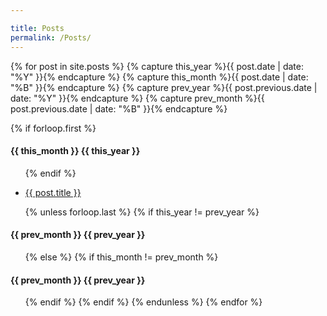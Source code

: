 ```yaml
---

title: Posts
permalink: /Posts/
---
```


{% for post in site.posts %}
  {% capture this_year %}{{ post.date | date: "%Y" }}{% endcapture %}
  {% capture this_month %}{{ post.date | date: "%B" }}{% endcapture %}
  {% capture prev_year %}{{ post.previous.date | date: "%Y" }}{% endcapture %}
  {% capture prev_month %}{{ post.previous.date | date: "%B" }}{% endcapture %}

  {% if forloop.first %}
    <h4>{{ this_month }} {{ this_year }}</h4>
    <ul>
  {% endif %}
  <li class='mbhalf'><a href="{{ post.url }}" class="black">{{ post.title }}</a></li>

  {% unless forloop.last %}
    {% if this_year != prev_year %}
      </ul>
      <h4 class="mt2">{{ prev_month }} {{ prev_year }}</h4>
      <ul>
    {% else %}
      {% if this_month != prev_month %}
        </ul>
        <h4 class="mt2">{{ prev_month }} {{ prev_year }}</h4>
        <ul>
      {% endif %}
    {% endif %}
  {% endunless %}
{% endfor %}

